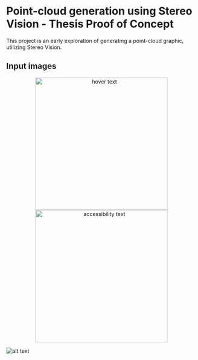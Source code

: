 # Point-cloud generation using Stereo Vision - Thesis Proof of Concept

This project is an early exploration of generating a point-cloud graphic, utilizing Stereo Vision.

## Input images

<p align="center">
  <img src="(https://github.com/JCorpse96/thesisTestProject/tree/main/disparity/test-left.jpg)" width="350" title="hover text">
  <img src="your_relative_path_here_number_2_large_name" width="350" alt="accessibility text">
</p>

![alt text](https://github.com/JCorpse96/thesisTestProject/tree/main/disparity/test-left.jpg?raw=true)

